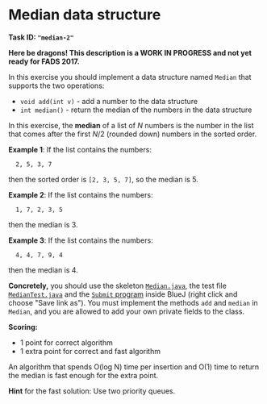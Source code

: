Median data structure
=====================

**Task ID: `"median-2"`**

**Here be dragons! This description is a WORK IN PROGRESS and not yet ready for FADS 2017.**

In this exercise you should implement a data structure named `Median`
that supports the two operations:

* `void add(int v)` - add a number to the data structure
* `int median()` - return the median of the numbers in the data structure

In this exercise, the **median** of a list of *N* numbers is the number in the
list that comes after the first *N*/2 (rounded down) numbers in the sorted order.

**Example 1**: If the list contains the numbers:

```
  2, 5, 3, 7
```

then the sorted order is `[2, 3, 5, 7]`, so the median is 5.

**Example 2**: If the list contains the numbers:

```
  1, 7, 2, 3, 5
```

then the median is 3.

**Example 3**: If the list contains the numbers:

```
  4, 4, 7, 9, 4
```

then the median is 4.

**Concretely,** you should use the skeleton
<a href="https://github.com/Mortal/csaudk-submitj/raw/master/tasks/median/Median.java">
`Median.java`</a>,
the test file
<a href="https://github.com/Mortal/csaudk-submitj/raw/master/tasks/median/MedianTest.java">
`MedianTest.java`</a>
and the
<a href="https://github.com/Mortal/csaudk-submitj/raw/master/Submit.java">
`Submit` program</a>
inside BlueJ (right click and choose "Save link as").
You must implement the methods `add` and `median` in `Median`,
and you are allowed to add your own private fields to the class.

**Scoring:**

  * 1 point for correct algorithm
  * 1 extra point for correct and fast algorithm

An algorithm that spends O(log N) time per insertion and O(1) time to return the median
is fast enough for the extra point.

**Hint** for the fast solution: Use two priority queues.
